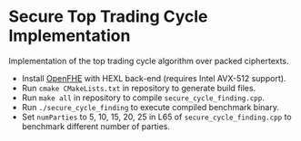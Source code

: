 <!-- Install OpenFHE -->
<!-- Run: cmake .. -->
<!-- Run: make all -->

# Secure Top Trading Cycle Implementation

Implementation of the top trading cycle algorithm over packed ciphertexts.

- Install [OpenFHE](https://github.com/openfheorg/openfhe-hexl) with HEXL back-end (requires Intel AVX-512 support).
- Run `cmake CMakeLists.txt` in repository to generate build files.
- Run `make all` in repository to compile `secure_cycle_finding.cpp`.
- Run `./secure_cycle_finding` to execute compiled benchmark binary.
- Set `numParties` to 5, 10, 15, 20, 25 in L65 of `secure_cycle_finding.cpp` to benchmark different number of parties.
